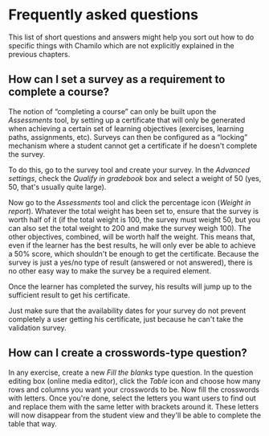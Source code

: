 # Frequently asked questions

This list of short questions and answers might help you sort out how to do specific things with Chamilo which are not explicitly explained in the previous chapters.

## How can I set a survey as a requirement to complete a course? <a id="how-can-i-set-a-survey-as-a-requirement-to-complete-a-course"></a>

The notion of “completing a course” can only be built upon the _Assessments_ tool, by setting up a certificate that will only be generated when achieving a certain set of learning objectives \(exercises, learning paths, assignments, etc\). Surveys can then be configured as a “locking” mechanism where a student cannot get a certificate if he doesn't complete the survey.

To do this, go to the survey tool and create your survey. In the _Advanced settings_, check the _Qualify in gradebook_ box and select a weight of 50 \(yes, 50, that's usually quite large\).

Now go to the _Assessments_ tool and click the percentage icon \(_Weight in report_\). Whatever the total weight has been set to, ensure that the survey is worth half of it \(if the total weight is 100, the survey must weight 50, but you can also set the total weight to 200 and make the survey weigh 100\). The other objectives, combined, will be worth half the weight. This means that, even if the learner has the best results, he will only ever be able to achieve a 50% score, which shouldn't be enough to get the certificate. Because the survey is just a yes/no type of result \(answered or not answered\), there is no other easy way to make the survey be a required element.

Once the learner has completed the survey, his results will jump up to the sufficient result to get his certificate.

Just make sure that the availability dates for your survey do not prevent completely a user getting his certificate, just because he can't take the validation survey.

## How can I create a crosswords-type question? <a id="how-can-i-create-a-crosswords-type-question"></a>

In any exercise, create a new _Fill the blanks_ type question. In the question editing box \(online media editor\), click the _Table_ icon and choose how many rows and columns you want your crosswords to be. Now fill the crosswords with letters. Once you're done, select the letters you want users to find out and replace them with the same letter with brackets around it. These letters will now disappear from the student view and they'll be able to complete the table that way.

